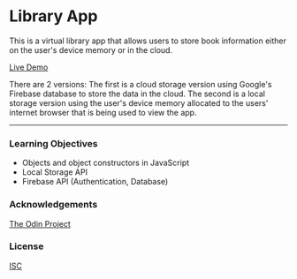 # Library App

This is a virtual library app that allows users to store book information either on the user's device memory or in the cloud. 

[Live Demo](https://jonro2955.github.io/odin_javaScript_1_library/)

There are 2 versions: The first is a cloud storage version using Google's Firebase database to store the data in the cloud. 
The second is a local storage version using the user's device memory allocated to the users' internet browser that is being used to view the app. 

<hr/>

### Learning Objectives 

- Objects and object constructors in JavaScript
- Local Storage API
- Firebase API (Authentication, Database)

### Acknowledgements

[The Odin Project](https://www.theodinproject.com/)


### License

[ISC](https://opensource.org/licenses/ISC)
